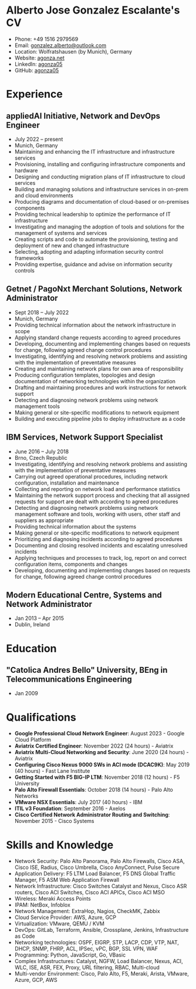# Alberto Jose Gonzalez Escalante's CV

- Phone: +49 1516 2979569
- Email: [gonzalez.alberto@outlook.com](mailto:gonzalez.alberto@outlook.com)
- Location: Wolfratshausen (by Munich), Germany
- Website: [agonza.net](https://agonza.net/)
- LinkedIn: [agonza05](https://linkedin.com/in/agonza05)
- GitHub: [agonza05](https://github.com/agonza05)


# Experience

## appliedAI Initiative, Network and DevOps Engineer

- July 2022 – present
- Munich, Germany
- Maintaining and enhancing the IT infrastructure and infrastructure services
- Provisioning, installing and configuring infrastructure components and hardware
- Designing and conducting migration plans of IT infrastructure to cloud services
- Building and managing solutions and infrastructure services in on-prem and cloud environments
- Producing diagrams and documentation of cloud-based or on-premises components
- Providing technical leadership to optimize the performance of IT infrastructure
- Investigating and managing the adoption of tools and solutions for the management of systems and services
- Creating scripts and code to automate the provisioning, testing and deployment of new and changed infrastructure
- Selecting, adopting and adapting information security control frameworks
- Providing expertise, guidance and advise on information security controls

## Getnet / PagoNxt Merchant Solutions, Network Administrator

- Sept 2018 – July 2022
- Munich, Germany
- Providing technical information about the network infrastructure in scope
- Applying standard change requests according to agreed procedures
- Developing, documenting and implementing changes based on requests for change, following agreed change control procedures
- Investigating, identifying and resolving network problems and assisting with the implementation of preventative measures
- Creating and maintaining network plans for own area of responsibility
- Producing configuration templates, topologies and design documentation of networking technologies within the organization
- Drafting and maintaining procedures and work instructions for network support
- Detecting and diagnosing network problems using network management tools
- Making general or site-specific modifications to network equipment
- Building and executing pipeline jobs to deploy infrastructure as a code

## IBM Services, Network Support Specialist

- June 2016 – July 2018
- Brno, Czech Republic
- Investigating, identifying and resolving network problems and assisting with the implementation of preventative measures
- Carrying out agreed operational procedures, including network configuration, installation and maintenance
- Collecting and reporting on network load and performance statistics
- Maintaining the network support process and checking that all assigned requests for support are dealt with according to agreed procedures
- Detecting and diagnosing network problems using network management software and tools, working with users, other staff and suppliers as appropriate
- Providing technical information about the systems
- Making general or site-specific modifications to network equipment
- Prioritizing and diagnosing incidents according to agreed procedures
- Documenting and closing resolved incidents and escalating unresolved incidents
- Applying techniques and processes to track, log, report on and correct configuration items, components and changes
- Developing, documenting and implementing changes based on requests for change, following agreed change control procedures

## Modern Educational Centre, Systems and Network Administrator

- Jan 2013 – Apr 2015
- Dublin, Ireland

# Education

## "Catolica Andres Bello" University, BEng in Telecommunications Engineering

- Jan 2009

# Qualifications

- **Google Professional Cloud Network Engineer**: August 2023 - Google Cloud Platform
- **Aviatrix Certified Engineer**: November 2022 (24 hours) - Aviatrix
- **Aviatrix Multi-Cloud Networking and Security**: June 2020 (24 hours) - Aviatrix
- **Configuring Cisco Nexus 9000 SWs in ACI mode (DCAC9K)**: May 2019 (40 hours) - Fast Lane Institute
- **Getting Started with F5 BIG-IP LTM**: November 2018 (12 hours) - F5 University
- **Palo Alto Firewall Essentials**: October 2018 (14 hours) - Palo Alto Networks
- **VMware NSX Essentials**: July 2017 (40 hours) - IBM
- **ITIL v3 Foundation**: September 2016 - Axelos
- **Cisco Certified Network Administrator Routing and Switching**: November 2015 - Cisco Systems
# Skills and Knowledge

- Network Security: Palo Alto Panorama, Palo Alto Firewalls, Cisco ASA, Cisco ISE, Radius, Cisco Umbrella, Cisco AnyConnect, Pulse Secure
- Application Delivery: F5 LTM Load Balancer, F5 DNS Global Traffic Manager, F5 ASM Web Application Firewall
- Network Infrastructure: Cisco Switches Catalyst and Nexus, Cisco ASR routers, Cisco ACI Switches, Cisco ACI APICs, Cisco ACI MSO
- Wireless: Meraki Access Points
- IPAM: NetBox, Infoblox
- Network Management: ExtraHop, Nagios, CheckMK, Zabbix
- Cloud Service Provider: AWS, Azure, GCP
- Virtualization: VMware, QEMU / KVM
- DevOps: GitLab, Terraform, Ansible, Crossplane, Jenkins, Infrastructure as Code
- Networking technologies: OSPF, EIGRP, STP, LACP, CDP, VTP, NAT, DHCP, SNMP, FHRP, ACL, IPSec, vPC, BGP, SSL VPN, WAF
- Programming: Python, JavaScript, Go, VBasic
- Complex Infrastructures: Catalyst, NGFW, Load Balancer, Nexus, ACI, WLC, ISE, ASR, FEX, Proxy, URL filtering, RBAC, Multi-cloud
- Multi-vendor Environment: Cisco, Palo Alto, F5, Meraki, Arista, VMware, Azure, GCP, AWS
